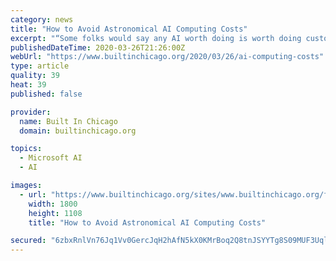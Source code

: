 ```yaml
---
category: news
title: "How to Avoid Astronomical AI Computing Costs"
excerpt: "“Some folks would say any AI worth doing is worth doing custom — I’m not sure I agree with that,” said Karl Freund, a senior analyst for high-performance computing and machine learning at Moor Insights and Strategy. “There is some easy, low-hanging fruit for AI adoption that can be adequately served just by accessing Microsoft Azure."
publishedDateTime: 2020-03-26T21:26:00Z
webUrl: "https://www.builtinchicago.org/2020/03/26/ai-computing-costs"
type: article
quality: 39
heat: 39
published: false

provider:
  name: Built In Chicago
  domain: builtinchicago.org

topics:
  - Microsoft AI
  - AI

images:
  - url: "https://www.builtinchicago.org/sites/www.builtinchicago.org/files/2020-03/computing-costs-ai-banner.jpg"
    width: 1800
    height: 1108
    title: "How to Avoid Astronomical AI Computing Costs"

secured: "6zbxRnlVn76Jq1Vv0GercJqH2hAfN5kX0KMrBoq2Q8tnJSYYTg8S09MUF3UqlHG2/UklJ7GguwQRF5BWMzdE0m7FfES9XY/7nl+WLNZUqJwQvAD86Y24d8CeTLJW0E3iyrD3chAor6/VPBzZnP8XygEhZzvAutLNHSJUY+ZniD0s4OXh1vLrbmXpsnLUqjjCY9DYZcQWQX8IvEInxvMsn76893r/zTpnNltny76brXD+4MT/vpRh8CMYDSwewRu6g3FqabbXliRY4fYwtN5Fw94s1Pgf7/4PJSuNE9ZqLo3xiRToiRdmLf779rEynBWE48kn6nV8IDGlnTKq0mWFRuLxgFW3FdYGYZRTr7PXGottAG6AKd9sw+Hhgdzt2Y/XW/NfPYhwtG0hwCE+PYC9GOnffiFsXt7W7eOcCmIPY7w8ZBRXtMucxqWRk6ijCP7hn+xhrMSWt58apyd7iSFXkEmbagi403OEALIGhdYeE10=;PetQ9pWwBj+F8Ok6ReAAEg=="
---
```


